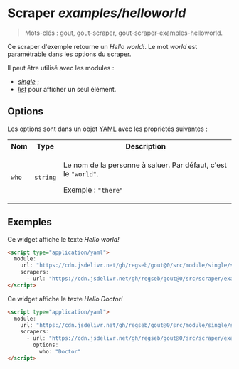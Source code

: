 # Scraper _examples/helloworld_

> Mots-clés : gout, gout-scraper, gout-scraper-examples-helloworld.

Ce scraper d'exemple retourne un _Hello world!_. Le mot _world_ est paramétrable
dans les options du scraper.

Il peut être utilisé avec les modules :

- [_single_](../../../module/single#readme) ;
- [_list_](../../../module/list#readme) pour afficher un seul élément.

## Options

Les options sont dans un objet
[YAML](https://yaml.org/ "YAML Ain't Markup Language") avec les propriétés
suivantes :

<table>
  <tr>
    <th>Nom</th>
    <th>Type</th>
    <th>Description</th>
  </tr>
  <tr>
    <td><code>who</code></td>
    <td><code>string</code></td>
    <td>
      <p>
        Le nom de la personne à saluer. Par défaut, c'est le
        <code>"world"</code>.
      </p>
      <p>
        Exemple : <code>"there"</code>
      </p>
    </td>
  </tr>
</table>

## Exemples

Ce widget affiche le texte _Hello world!_

```html
<script type="application/yaml">
  module:
    url: "https://cdn.jsdelivr.net/gh/regseb/gout@0/src/module/single/single.js"
    scrapers:
      - url: "https://cdn.jsdelivr.net/gh/regseb/gout@0/src/scraper/examples/helloworld/helloworld.js"
</script>
```

Ce widget affiche le texte _Hello Doctor!_

```html
<script type="application/yaml">
  module:
    url: "https://cdn.jsdelivr.net/gh/regseb/gout@0/src/module/single/single.js"
    scrapers:
      - url: "https://cdn.jsdelivr.net/gh/regseb/gout@0/src/scraper/examples/helloworld/helloworld.js"
        options:
          who: "Doctor"
</script>
```

